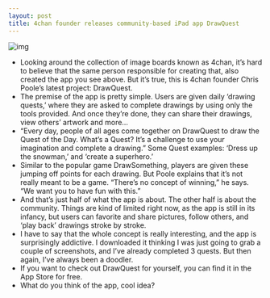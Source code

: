 ```yaml
---
layout: post
title: 4chan founder releases community-based iPad app DrawQuest
---
```

![img](http://media.idownloadblog.com/wp-content/uploads/2013/02/drawquest-ss.png)
* Looking around the collection of image boards known as 4chan, it’s hard to believe that the same person responsible for creating that, also created the app you see above. But it’s true, this is 4chan founder Chris Poole’s latest project: DrawQuest.
* The premise of the app is pretty simple. Users are given daily ‘drawing quests,’ where they are asked to complete drawings by using only the tools provided. And once they’re done, they can share their drawings, view others’ artwork and more…
* “Every day, people of all ages come together on DrawQuest to draw the Quest of the Day. What’s a Quest? It’s a challenge to use your imagination and complete a drawing.” Some Quest examples: ‘Dress up the snowman,’ and ‘create a superhero.’
* Similar to the popular game DrawSomething, players are given these jumping off points for each drawing. But Poole explains that it’s not really meant to be a game. “There’s no concept of winning,” he says. “We want you to have fun with this.”
* And that’s just half of what the app is about. The other half is about the community. Things are kind of limited right now, as the app is still in its infancy, but users can favorite and share pictures, follow others, and ‘play back’ drawings stroke by stroke.
* I have to say that the whole concept is really interesting, and the app is surprisingly addictive. I downloaded it thinking I was just going to grab a couple of screenshots, and I’ve already completed 3 quests. But then again, I’ve always been a doodler.
* If you want to check out DrawQuest for yourself, you can find it in the App Store for free.
* What do you think of the app, cool idea?

